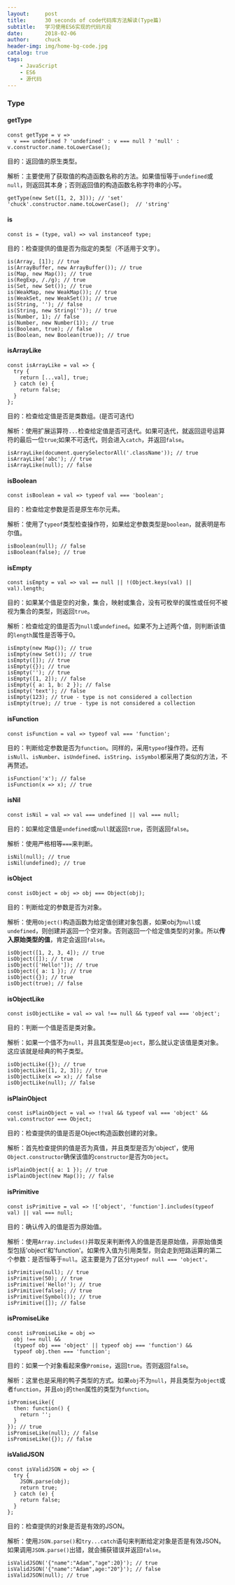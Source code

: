 ```yaml
---
layout:     post                   
title:      30 seconds of code代码库方法解读(Type篇)
subtitle:   学习使用ES6实现的代码片段
date:       2018-02-06
author:     chuck
header-img: img/home-bg-code.jpg
catalog: true                      
tags:                               
    - JavaScript
    - ES6
    - 源代码
---
```



### Type

#### getType

```
const getType = v =>
  v === undefined ? 'undefined' : v === null ? 'null' : v.constructor.name.toLowerCase();
```

目的：返回值的原生类型。

解析：主要使用了获取值的构造函数名称的方法。如果值恒等于`undefined`或`null`，则返回其本身；否则返回值的构造函数名称字符串的小写。

```
getType(new Set([1, 2, 3])); // 'set'
'chuck'.constructor.name.toLowerCase();  // 'string'
```

#### is

```
const is = (type, val) => val instanceof type;
```
目的：检查提供的值是否为指定的类型（不适用于文字）。


```
is(Array, [1]); // true
is(ArrayBuffer, new ArrayBuffer()); // true
is(Map, new Map()); // true
is(RegExp, /./g); // true
is(Set, new Set()); // true
is(WeakMap, new WeakMap()); // true
is(WeakSet, new WeakSet()); // true
is(String, ''); // false
is(String, new String('')); // true
is(Number, 1); // false
is(Number, new Number(1)); // true
is(Boolean, true); // false
is(Boolean, new Boolean(true)); // true
```

#### isArrayLike

```
const isArrayLike = val => {
  try {
    return [...val], true;
  } catch (e) {
    return false;
  }
};
```
目的：检查给定值是否是类数组。(是否可迭代)

解析：使用扩展运算符`...`检查给定值是否可迭代。如果可迭代，就返回逗号运算符的最后一位`true`;如果不可迭代，则会进入`catch`，并返回`false`。

```
isArrayLike(document.querySelectorAll('.className')); // true
isArrayLike('abc'); // true
isArrayLike(null); // false
```

#### isBoolean

```
const isBoolean = val => typeof val === 'boolean';
```
目的：检查给定参数是否是原生布尔元素。

解析：使用了`typeof`类型检查操作符，如果给定参数类型是`boolean`，就表明是布尔值。

```
isBoolean(null); // false
isBoolean(false); // true
```

#### isEmpty

```
const isEmpty = val => val == null || !(Object.keys(val) || val).length;
```
目的：如果某个值是空的对象，集合，映射或集合，没有可枚举的属性或任何不被视为集合的类型，则返回`true`。

解析：检查给定的值是否为`null`或`undefined`。如果不为上述两个值，则判断该值的`length`属性是否等于0。

```
isEmpty(new Map()); // true
isEmpty(new Set()); // true
isEmpty([]); // true
isEmpty({}); // true
isEmpty(''); // true
isEmpty([1, 2]); // false
isEmpty({ a: 1, b: 2 }); // false
isEmpty('text'); // false
isEmpty(123); // true - type is not considered a collection
isEmpty(true); // true - type is not considered a collection
```

#### isFunction

```
const isFunction = val => typeof val === 'function';
```
目的：判断给定参数是否为`function`。同样的，采用`typeof`操作符。还有`isNull`、`isNumber`、`isUndefined`、`isString`、`isSymbol`都采用了类似的方法，不再赘述。

```
isFunction('x'); // false
isFunction(x => x); // true
```

#### isNil

```
const isNil = val => val === undefined || val === null;
```
目的：如果给定值是`undefined`或`null`就返回`true`，否则返回`false`。

解析：使用严格相等`===`来判断。

```
isNil(null); // true
isNil(undefined); // true
```

#### isObject

```
const isObject = obj => obj === Object(obj);
```
目的：判断给定的参数是否为对象。

解析：使用`Object()`构造函数为给定值创建对象包裹，如果obj为`null`或`undefined`，则创建并返回一个空对象。否则返回一个给定值类型的对象。所以**传入原始类型的值**，肯定会返回`false`。

```
isObject([1, 2, 3, 4]); // true
isObject([]); // true
isObject(['Hello!']); // true
isObject({ a: 1 }); // true
isObject({}); // true
isObject(true); // false
```

#### isObjectLike

```
const isObjectLike = val => val !== null && typeof val === 'object';
```
目的：判断一个值是否是类对象。

解析：如果一个值不为`null`，并且其类型是`object`，那么就认定该值是类对象。这应该就是经典的鸭子类型。

```
isObjectLike({}); // true
isObjectLike([1, 2, 3]); // true
isObjectLike(x => x); // false
isObjectLike(null); // false
```

#### isPlainObject

```
const isPlainObject = val => !!val && typeof val === 'object' && val.constructor === Object;
```
目的：检查提供的值是否是Object构造函数创建的对象。

解析：首先检查提供的值是否为真值，并且类型是否为'object'，使用`Object.constructor`确保该值的`constructor`是否为`Object`。

```
isPlainObject({ a: 1 }); // true
isPlainObject(new Map()); // false
```

#### isPrimitive

```
const isPrimitive = val => !['object', 'function'].includes(typeof val) || val === null;
```
目的：确认传入的值是否为原始值。

解析：使用`Array.includes()`并取反来判断传入的值是否是原始值，非原始值类型包括'object'和'function'。如果传入值为引用类型，则会走到短路运算的第二个参数：是否恒等于`null`。这主要是为了区分`typeof null === 'object'。`

```
isPrimitive(null); // true
isPrimitive(50); // true
isPrimitive('Hello!'); // true
isPrimitive(false); // true
isPrimitive(Symbol()); // true
isPrimitive([]); // false
```


#### isPromiseLike

```
const isPromiseLike = obj =>
  obj !== null &&
  (typeof obj === 'object' || typeof obj === 'function') &&
  typeof obj.then === 'function';
```
目的：如果一个对象看起来像`Promise`，返回`true`。否则返回`false`。

解析：这里也是采用的鸭子类型的方式。如果`obj`不为`null`，并且类型为`object`或者`function`，并且`obj`的`then`属性的类型为`function`。

```
isPromiseLike({
  then: function() {
    return '';
  }
}); // true
isPromiseLike(null); // false
isPromiseLike({}); // false
```

#### isValidJSON

```
const isValidJSON = obj => {
  try {
    JSON.parse(obj);
    return true;
  } catch (e) {
    return false;
  }
};
```
目的：检查提供的对象是否是有效的JSON。

解析：使用`JSON.parse()`和`try...catch`语句来判断给定对象是否是有效JSON。如果调用`JSON.parse()`出错，就会捕获错误并返回`false`。

```
isValidJSON('{"name":"Adam","age":20}'); // true
isValidJSON('{"name":"Adam",age:"20"}'); // false
isValidJSON(null); // true
```


